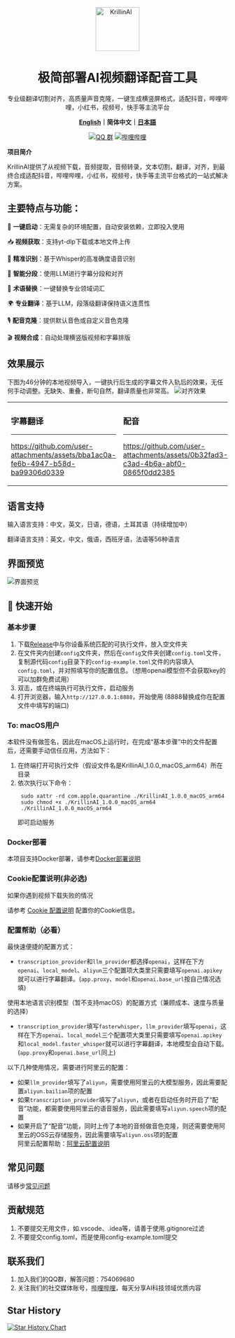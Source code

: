 <div align="center">
  <img src="./images/logo.png" alt="KrillinAI" height="100">

  # 极简部署AI视频翻译配音工具

  <p>专业级翻译切割对齐，高质量声音克隆，一键生成横竖屏格式，适配抖音，哔哩哔哩，小红书，视频号，快手等主流平台</p>

  **[English](../README.md)｜简体中文｜[日本語](../docs/README_jp.md)**

 [![QQ 群](https://img.shields.io/badge/QQ%20群-754069680-green?logo=tencent-qq)](https://jq.qq.com/?_wv=1027&k=754069680)
[![哔哩哔哩](https://img.shields.io/badge/哔哩哔哩-KrillinAI-red?logo=bilibili)](https://space.bilibili.com/242124650)

</div>

 **项目简介**  

KrillinAI提供了从视频下载，音频提取，音频转录，文本切割，翻译，对齐，到最终合成适配抖音，哔哩哔哩，小红书，视频号，快手等主流平台格式的一站式解决方案。

## 主要特点与功能：
🎯 **一键启动**：无需复杂的环境配置，自动安装依赖，立即投入使用 

📥 **视频获取**：支持yt-dlp下载或本地文件上传

📜 **精准识别**：基于Whisper的高准确度语音识别

🧠 **智能分段**：使用LLM进行字幕分段和对齐

🔄 **术语替换**：一键替换专业领域词汇 

🌍 **专业翻译**：基于LLM，段落级翻译保持语义连贯性

🎙️ **配音克隆**：提供默认音色或自定义音色克隆

🎬 **视频合成**：自动处理横竖版视频和字幕排版


## 效果展示
下图为46分钟的本地视频导入，一键执行后生成的字幕文件入轨后的效果，无任何手动调整。无缺失、重叠，断句自然，翻译质量也非常高。
![对齐效果](./images/alignment.png)

<table>
<tr>
<td width="50%">

### 字幕翻译
---
https://github.com/user-attachments/assets/bba1ac0a-fe6b-4947-b58d-ba99306d0339

</td>
<td width="50%">



### 配音
---
https://github.com/user-attachments/assets/0b32fad3-c3ad-4b6a-abf0-0865f0dd2385

</td>
</tr>
</table>


## 语言支持
输入语言支持：中文，英文，日语，德语，土耳其语（持续增加中）

翻译语言支持：英文，中文，俄语，西班牙语，法语等56种语言

## 界面预览
![界面预览](./images/ui.jpg)


## 🚀 快速开始
### 基本步骤
1. 下载[Release](https://github.com/krillinai/KrillinAI/releases)中与你设备系统匹配的可执行文件，放入空文件夹
2. 在文件夹内创建`config`文件夹，然后在`config`文件夹创建`config.toml`文件，复制源代码`config`目录下的`config-example.toml`文件的内容填入`config.toml`，并对照填写你的配置信息。（想用openai模型但不会获取key的可以加群免费试用）
3. 双击，或在终端执行可执行文件，启动服务
4. 打开浏览器，输入`http://127.0.0.1:8888`，开始使用 (8888替换成你在配置文件中填写的端口)

### To: macOS用户
本软件没有做签名，因此在macOS上运行时，在完成“基本步骤”中的文件配置后，还需要手动信任应用，方法如下：
1. 在终端打开可执行文件（假设文件名是KrillinAI_1.0.0_macOS_arm64）所在目录
2. 依次执行以下命令：
   ```
    sudo xattr -rd com.apple.quarantine ./KrillinAI_1.0.0_macOS_arm64
    sudo chmod +x ./KrillinAI_1.0.0_macOS_arm64
    ./KrillinAI_1.0.0_macOS_arm64
    ```
    即可启动服务

### Docker部署
本项目支持Docker部署，请参考[Docker部署说明](./docker.md)

### Cookie配置说明(非必选)

如果你遇到视频下载失败的情况

请参考 [Cookie 配置说明](./get_cookies.md) 配置你的Cookie信息。

### 配置帮助（必看）
最快速便捷的配置方式：
* `transcription_provider`和`llm_provider`都选择`openai`，这样在下方`openai`、`local_model`、`aliyun`三个配置项大类里只需要填写`openai.apikey`就可以进行字幕翻译。(`app.proxy`、`model`和`openai.base_url`按自己情况选填)

使用本地语言识别模型（暂不支持macOS）的配置方式（兼顾成本、速度与质量的选择）
* `transcription_provider`填写`fasterwhisper`，`llm_provider`填写`openai`，这样在下方`openai`、`local_model`三个配置项大类里只需要填写`openai.apikey`和`local_model.faster_whisper`就可以进行字幕翻译，本地模型会自动下载。(`app.proxy`和`openai.base_url`同上)

以下几种使用情况，需要进行阿里云的配置：
* 如果`llm_provider`填写了`aliyun`，需要使用阿里云的大模型服务，因此需要配置`aliyun.bailian`项的配置
* 如果`transcription_provider`填写了`aliyun`，或者在启动任务时开启了“配音”功能，都需要使用阿里云的语音服务，因此需要填写`aliyun.speech`项的配置
* 如果开启了“配音”功能，同时上传了本地的音频做音色克隆，则还需要使用阿里云的OSS云存储服务，因此需要填写`aliyun.oss`项的配置  
阿里云配置帮助：[阿里云配置说明](./aliyun.md)

## 常见问题

请移步[常见问题](./faq.md)

## 贡献规范
1. 不要提交无用文件，如.vscode、.idea等，请善于使用.gitignore过滤
2. 不要提交config.toml，而是使用config-example.toml提交

## 联系我们
1. 加入我们的QQ群，解答问题：754069680
2. 关注我们的社交媒体账号，[哔哩哔哩](https://space.bilibili.com/242124650)，每天分享AI科技领域优质内容

## Star History

[![Star History Chart](https://api.star-history.com/svg?repos=krillinai/KrillinAI&type=Date)](https://star-history.com/#krillinai/KrillinAI&Date)
